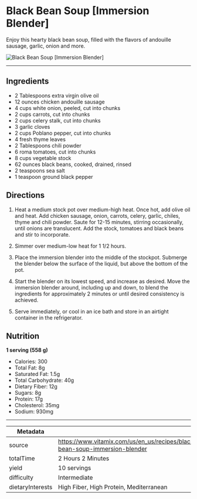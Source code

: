 # Black Bean Soup [Immersion Blender]

Enjoy this hearty black bean soup, filled with the flavors of andouille sausage, garlic, onion and more.

![Black Bean Soup [Immersion Blender]](https://www.vitamix.com/content/dam/vitamix/migration/media/recipe/rcpblackbeansoup/images/blackbeansoupmainjpg.jpg)

---

## Ingredients

- 2 Tablespoons extra virgin olive oil
- 12 ounces chicken andouille sausage
- 4 cups white onion, peeled, cut into chunks
- 2 cups carrots, cut into chunks
- 2 cups celery stalk, cut into chunks
- 3 garlic cloves
- 2 cups Poblano pepper, cut into chunks
- 4 fresh thyme leaves
- 2 Tablespoons chili powder
- 6 roma tomatoes, cut into chunks
- 8 cups vegetable stock
- 62 ounces black beans, cooked, drained, rinsed
- 2 teaspoons sea salt
- 1 teaspoon ground black pepper

## Directions

1. Heat a medium stock pot over medium-high heat. Once hot, add olive oil and heat. Add chicken sausage, onion, carrots, celery, garlic, chiles, thyme and chili powder. Saute for 12-15 minutes, stirring occasionally, until onions are translucent. Add the stock, tomatoes and black beans and stir to incorporate.

2. Simmer over medium-low heat for 1 1/2 hours.

3. Place the immersion blender into the middle of the stockpot. Submerge the blender below the surface of the liquid, but above the bottom of the pot.

4. Start the blender on its lowest speed, and increase as desired. Move the immersion blender around, including up and down, to blend the ingredients for approximately 2 minutes or until desired consistency is achieved.

5. Serve immediately, or cool in an ice bath and store in an airtight container in the refrigerator.

## Nutrition

**1 serving (558 g)**

- Calories: 300
- Total Fat: 8g
- Saturated Fat: 1.5g
- Total Carbohydrate: 40g
- Dietary Fiber: 12g
- Sugars: 8g
- Protein: 17g
- Cholesterol: 35mg
- Sodium: 930mg

---

| Metadata |  |
| --- | --- |
| source | https://www.vitamix.com/us/en_us/recipes/black-bean-soup-immersion-blender |
| totalTime | 2 Hours 2 Minutes |
| yield | 10 servings |
| difficulty | Intermediate |
| dietaryInterests | High Fiber, High Protein, Mediterranean |
